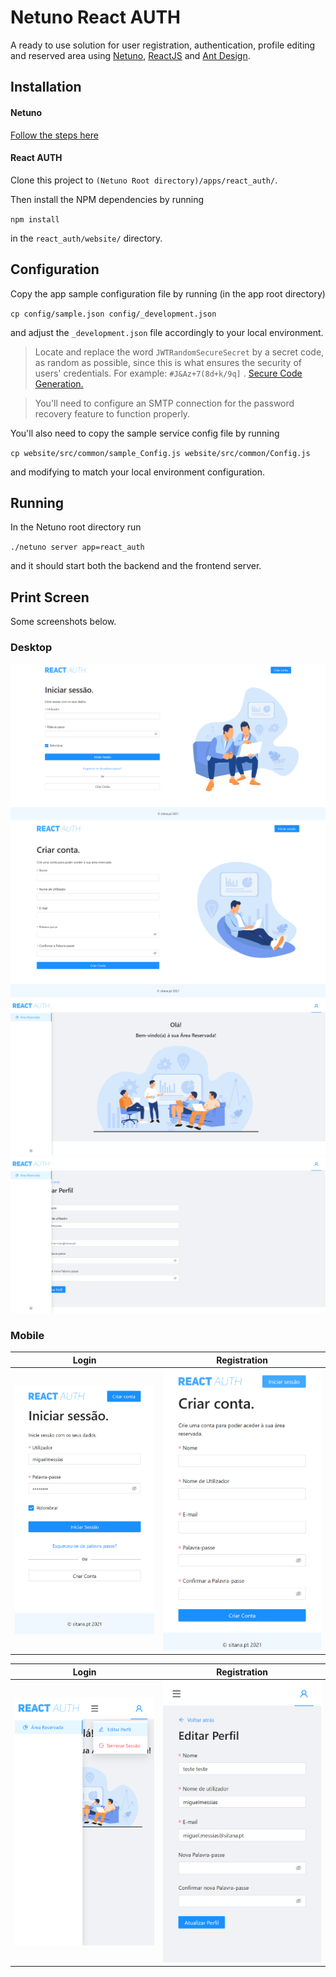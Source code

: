 # Netuno React AUTH

A ready to use solution for user registration, authentication, profile editing and reserved area using [Netuno](https://www.netuno.org/), [ReactJS](https://reactjs.org/) and [Ant Design](https://ant.design/).

## Installation

#### Netuno

[Follow the steps here](https://doc.netuno.org/docs/en/installation/)

#### React AUTH

Clone this project to `(Netuno Root directory)/apps/react_auth/`.

Then install the NPM dependencies by running 

`npm install` 

in the `react_auth/website/` directory.

## Configuration

Copy the app sample configuration file by running (in the app root directory) 

`cp config/sample.json config/_development.json` 

and adjust the `_development.json` file accordingly to your local environment.

> Locate and replace the word `JWTRandomSecureSecret` by a secret code, as random as possible, since this is what ensures the security of users' credentials. For example: `#J&Az+7(8d+k/9q]` . [Secure Code Generation.](https://passwordsgenerator.net/)

> You'll need to configure an SMTP connection for the password recovery feature to function properly.

You'll also need to copy the sample service config file by running 

`cp website/src/common/sample_Config.js website/src/common/Config.js` 

and modifying to match your local environment configuration.

## Running

In the Netuno root directory run

`./netuno server app=react_auth`

and it should start both the backend and the frontend server.

## Print Screen

Some screenshots below.

### Desktop

![Login](https://raw.githubusercontent.com/netuno-org/react-auth/main/docs/prinstscreens/desktop/login.png)
![Register](https://raw.githubusercontent.com/netuno-org/react-auth/main/docs/prinstscreens/desktop/registration.png)
![Reserved Area](https://raw.githubusercontent.com/netuno-org/react-auth/main/docs/prinstscreens/desktop/reserved-area.png)
![Edit Profile](https://raw.githubusercontent.com/netuno-org/react-auth/main/docs/prinstscreens/desktop/edit-profile.png)

### Mobile

Login             |  Registration
:-------------------------:|:-------------------------:
![Login](https://raw.githubusercontent.com/netuno-org/react-auth/main/docs/prinstscreens/mobile/login.png)  |  ![Register](https://raw.githubusercontent.com/netuno-org/react-auth/main/docs/prinstscreens/mobile/registration.png)

Login             |  Registration
:-------------------------:|:-------------------------:
![Reserved Area](https://raw.githubusercontent.com/netuno-org/react-auth/main/docs/prinstscreens/mobile/reserved-area.png)  |  ![Edit Profile](https://raw.githubusercontent.com/netuno-org/react-auth/main/docs/prinstscreens/mobile/edit-profile.png)
